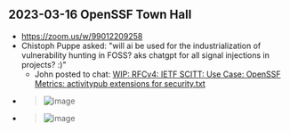 ## 2023-03-16 OpenSSF Town Hall

- https://zoom.us/w/99012209258
- Chistoph Puppe asked: "will ai be used for the industrialization of vulnerability hunting in FOSS? aks chatgpt for all signal injections in projects? :)"
  - John posted to chat: [WIP: RFCv4: IETF SCITT: Use Case: OpenSSF Metrics: activitypub extensions for security.txt](https://github.com/ietf-scitt/use-cases/blob/8ab06ebf523c4cef766bddac2931eaba721d9ecd/openssf_metrics.md#openssf-metrics)
- > ![image](https://user-images.githubusercontent.com/5950433/225707933-c56410d3-d894-40c4-ba4b-f6179aa61a97.png)
- > ![image](https://user-images.githubusercontent.com/5950433/225708151-3730ab41-a287-4303-9936-47b74efb78d2.png)